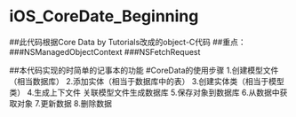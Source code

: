 # iOS_CoreDate_Beginning
##此代码根据Core Data by Tutorials改成的object-C代码
##重点：
###NSManagedObjectContext
###NSFetchRequest

##本代码实现的时简单的记事本的功能
#CoreData的使用步骤
1.创建模型文件（相当数据库）
2.添加实体（相当于数据库中的表）
3.创建实体类（相当于模型类）
4.生成上下文件 关联模型文件生成数据库
5.保存对象到数据库
6.从数据中获取对象
7.更新数据
8.删除数据
